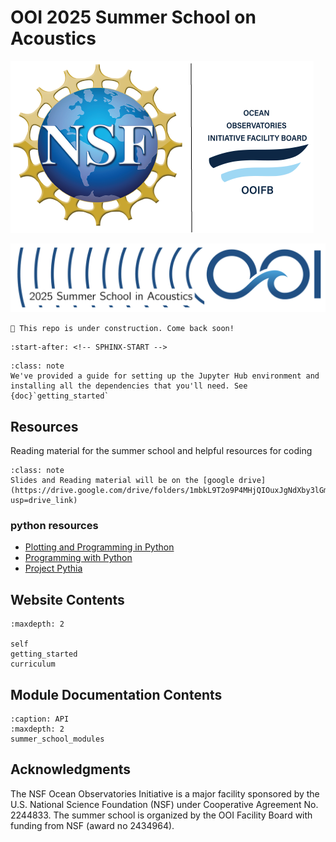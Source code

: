 # OOI 2025 Summer School on Acoustics
![OOIFB Banner](../imgs/OOIFB_NSF_line_logo.png)


![OOI Summer School Banner](../imgs/summer_school_logo.png)


```{warning}
👷 This repo is under construction. Come back soon!
```

```{include} ../readme.md
:start-after: <!-- SPHINX-START -->
```

```{admonition} Start Here
:class: note
We've provided a guide for setting up the Jupyter Hub environment and installing all the dependencies that you'll need. See {doc}`getting_started`
```

## Resources
Reading material for the summer school and helpful resources for coding

```{admonition} Google Drive
:class: note
Slides and Reading material will be on the [google drive](https://drive.google.com/drive/folders/1mbkL9T2o9P4MHjQIOuxJgNdXby3lGmbm?usp=drive_link)
```

### python resources
- [Plotting and Programming in Python](https://swcarpentry.github.io/python-novice-gapminder/index.html)
- [Programming with Python](https://swcarpentry.github.io/python-novice-inflammation/06-files.html)
- [Project Pythia](https://projectpythia.org/)


## Website Contents
```{toctree}
:maxdepth: 2

self
getting_started
curriculum
```

## Module Documentation Contents
```{toctree}
:caption: API
:maxdepth: 2
summer_school_modules
```

## Acknowledgments
The NSF Ocean Observatories Initiative is a major facility sponsored by the U.S. National Science Foundation (NSF) under Cooperative Agreement No. 2244833. The summer school is organized by the OOI Facility Board with funding from NSF (award no 2434964).